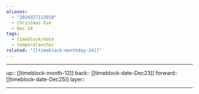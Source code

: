 ```yaml
---
aliases:
  - "2024327113910"
  - Christmas Eve
  - Dec 24
tags:
  - timeblock/date
  - temporalanchor
related: "[[timeblock-monthday-24]]"
---
```




***

up:: [[timeblock-month-12]]
back:: [[timeblock-date-Dec23]]
forward:: [[timeblock-date-Dec25]]
layer:: 

***

